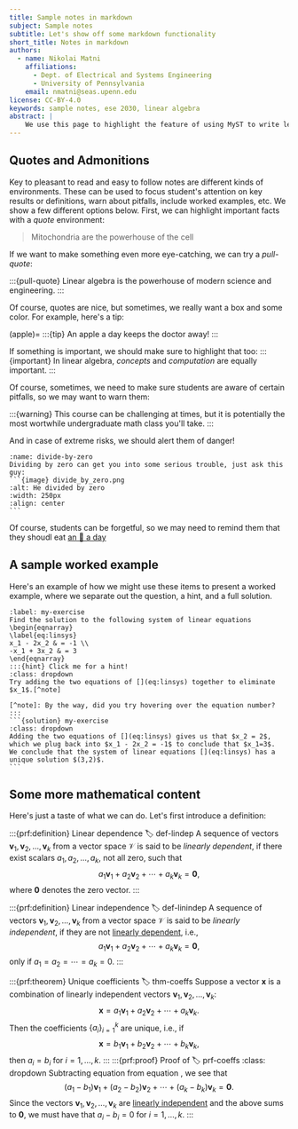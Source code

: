 ```yaml
---
title: Sample notes in markdown
subject: Sample notes
subtitle: Let's show off some markdown functionality
short_title: Notes in markdown
authors:
  - name: Nikolai Matni
    affiliations:
      - Dept. of Electrical and Systems Engineering
      - University of Pennsylvania
    email: nmatni@seas.upenn.edu
license: CC-BY-4.0
keywords: sample notes, ese 2030, linear algebra
abstract: |
    We use this page to highlight the feature of using MyST to write lecture notes in markdown.  We have a companion page where we show how interactive code can be embedded, modified, and run from within your browser!
---
```


## Quotes and Admonitions

Key to pleasant to read and easy to follow notes are different kinds of environments.  These can be used to focus student's attention on key results or definitions, warn about pitfalls, include worked examples, etc.  We show a few different options below.  First, we can highlight important facts with a _quote_ environment:

> Mitochondria are the powerhouse of the cell

If we want to make something even more eye-catching, we can try a _pull-quote_:

:::{pull-quote}
Linear algebra is the powerhouse of modern science and engineering.
:::

Of course, quotes are nice, but sometimes, we really want a box and some color.  For example, here's a tip:

(apple)= 
:::{tip}
An apple a day keeps the doctor away!
:::


If something is important, we should make sure to highlight that too:
:::{important}
In linear algebra, _concepts_ and _computation_ are equally important.
:::

Of course, sometimes, we need to make sure students are aware of certain pitfalls, so we may want to warn them:

:::{warning}
This course can be challenging at times, but it is potentially the most wortwhile undergraduate math class you'll take.
:::

And in case of extreme risks, we should alert them of danger!
````{danger}
:name: divide-by-zero
Dividing by zero can get you into some serious trouble, just ask this guy:
```{image} divide_by_zero.png
:alt: He divided by zero
:width: 250px
:align: center
```
````

Of course, students can be forgetful, so we may need to remind them that they shoudl eat [an 🍎 a day](#apple)

## A sample worked example

Here's an example of how we might use these items to present a worked example, where we separate out the question, a hint, and a full solution.

````{exercise}  My first system of linear equations
:label: my-exercise
Find the solution to the following system of linear equations
\begin{eqnarray}
\label{eq:linsys}
x_1 - 2x_2 & = -1 \\
-x_1 + 3x_2 & = 3
\end{eqnarray}
:::{hint} Click me for a hint!
:class: dropdown
Try adding the two equations of [](eq:linsys) together to eliminate $x_1$.[^note]

[^note]: By the way, did you try hovering over the equation number?
:::
```{solution} my-exercise
:class: dropdown
Adding the two equations of [](eq:linsys) gives us that $x_2 = 2$, which we plug back into $x_1 - 2x_2 = -1$ to conclude that $x_1=3$.  We conclude that the system of linear equations [](eq:linsys) has a unique solution $(3,2)$.
```
````

## Some more mathematical content

Here's just a taste of what we can do.  Let's first introduce a definition:

:::{prf:definition} Linear dependence
:label: def-lindep
A sequence of vectors $\mathbf{v}_1, \mathbf{v}_2, \dots, \mathbf{v}_k$ from a vector space $\mathcal{V}$ is said to be _linearly dependent_, if there exist scalars $a_1, a_2, \dots, a_k,$ not all zero, such that
$$
\label{eq-lindep}
a_1\mathbf{v}_1 + a_2\mathbf{v}_2 + \cdots + a_k\mathbf{v}_k = \mathbf{0},
$$
where $\mathbf{0}$ denotes the zero vector.
:::

:::{prf:definition} Linear independence
:label: def-linindep
A sequence of vectors $\mathbf{v}_1, \mathbf{v}_2, \dots, \mathbf{v}_k$ from a vector space $\mathcal{V}$ is said to be _linearly independent_, if they are not [linearly dependent](def-lindep), i.e.,
$$
a_1\mathbf{v}_1 + a_2\mathbf{v}_2 + \cdots + a_k\mathbf{v}_k = \mathbf{0},
$$
only if $a_1=a_2=\cdots=a_k=0$.
:::

:::{prf:theorem} Unique coefficients
:label: thm-coeffs
Suppose a vector $\mathbf{x}$ is a combination of linearly independent vectors $\mathbf{v}_1, \mathbf{v}_2, \dots, \mathbf{v}_k$:
$$
\label{rep1}
\mathbf{x}=a_1\mathbf{v}_1 + a_2\mathbf{v}_2 + \cdots + a_k\mathbf{v}_k.
$$
Then the coefficients $\{a_i\}_{i=1}^k$ are unique, i.e., if 
$$
\label{rep2}
\mathbf{x}=b_1\mathbf{v}_1 + b_2\mathbf{v}_2 + \cdots + b_k\mathbf{v}_k,
$$
then $a_i=b_i$ for $i=1,\dots,k$.
:::
:::{prf:proof} Proof of [](thm-coeffs)
:label: prf-coeffs
:class: dropdown
Subtracting equation [](rep2) from equation [](rep1), we see that 
$$
(a_1-b_1)\mathbf{v}_1 + (a_2-b_2)\mathbf{v}_2 + \cdots + (a_k-b_k)\mathbf{v}_k=\mathbf 0.
$$
Since the vectors $\mathbf{v}_1, \mathbf{v}_2, \dots, \mathbf{v}_k$ are [linearly independent](def-linindep) and the above sums to $\mathbf 0$, we must have that $a_i-b_i=0$ for $i=1,\dots,k$.
:::

[2i2c]: https://2i2c.org/
[curvenote]: https://curvenote.com
[docutils]: https://docutils.sourceforge.io/
[executablebooks]: https://executablebooks.org/
[jupyterbook]: https://jupyterbook.org/
[jupyterlab-myst]: https://github.com/executablebooks/jupyterlab-myst
[sphinx]: https://www.sphinx-doc.org/
